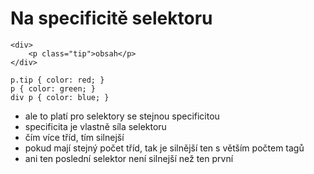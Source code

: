 # Na specificitě selektoru

<pre class="c-text-large fragment" data-fragment-index="10" contenteditable><code class="lang-html" data-noescape><span class="fragment" data-fragment-index="10">&lt;div&gt;
	&lt;p class="tip"&gt;obsah&lt;/p&gt;
&lt;/div&gt;</code></pre>
<pre class="c-text-large fragment" contenteditable data-fragment-index="30"><code class="stretch lang-css" data-noescape><span class="fragment" data-fragment-index="30">p.tip { color: red; }</span><span class="fragment" data-fragment-index="40">
p { color: green; }</span>
<span class="fragment" data-fragment-index="50">div p { color: blue; }</span></code></pre>


>>>
* ale to platí pro selektory se stejnou specificitou
* specificita je vlastně síla selektoru
* čím více tříd, tím silnejší
* pokud mají stejný počet tříd, tak je silnější ten s větším počtem tagů
* ani ten poslední selektor není silnejší než ten první
